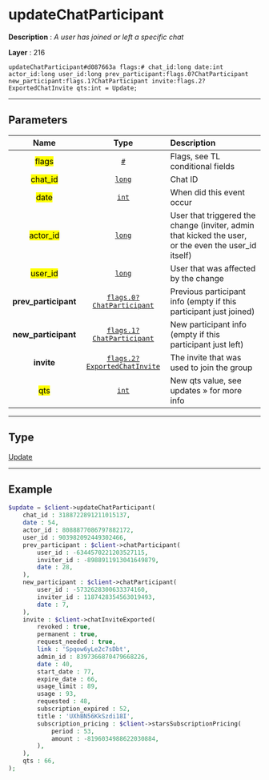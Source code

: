 # updateChatParticipant

**Description** : *A user has joined or left a specific chat*

**Layer** : 216

```tl
updateChatParticipant#d087663a flags:# chat_id:long date:int actor_id:long user_id:long prev_participant:flags.0?ChatParticipant new_participant:flags.1?ChatParticipant invite:flags.2?ExportedChatInvite qts:int = Update;
```

---

## Parameters

| Name | Type | Description |
| :---: | :---: | :--- |
| <mark>flags</mark> | [`#`](type/#) | Flags, see TL conditional fields |
| <mark>chat_id</mark> | [`long`](type/long) | Chat ID |
| <mark>date</mark> | [`int`](type/int) | When did this event occur |
| <mark>actor_id</mark> | [`long`](type/long) | User that triggered the change (inviter, admin that kicked the user, or the even the user_id itself) |
| <mark>user_id</mark> | [`long`](type/long) | User that was affected by the change |
| **prev_participant** | [`flags.0?ChatParticipant`](type/ChatParticipant) | Previous participant info (empty if this participant just joined) |
| **new_participant** | [`flags.1?ChatParticipant`](type/ChatParticipant) | New participant info (empty if this participant just left) |
| **invite** | [`flags.2?ExportedChatInvite`](type/ExportedChatInvite) | The invite that was used to join the group |
| <mark>qts</mark> | [`int`](type/int) | New qts value, see updates » for more info |

---

## Type

[Update](type/Update)

---

## Example

```php
$update = $client->updateChatParticipant(
	chat_id : 3188722891211015137,
	date : 54,
	actor_id : 8088877086797882172,
	user_id : 903982092449302466,
	prev_participant : $client->chatParticipant(
		user_id : -6344570221203527115,
		inviter_id : -8988911913041649879,
		date : 28,
	),
	new_participant : $client->chatParticipant(
		user_id : -5732628300633374160,
		inviter_id : 1187428354563019493,
		date : 7,
	),
	invite : $client->chatInviteExported(
		revoked : true,
		permanent : true,
		request_needed : true,
		link : 'Spqow6yLe2c7sDbt',
		admin_id : 8397366870479668226,
		date : 40,
		start_date : 77,
		expire_date : 66,
		usage_limit : 89,
		usage : 93,
		requested : 48,
		subscription_expired : 52,
		title : 'UXhBN56KkSzdi18I',
		subscription_pricing : $client->starsSubscriptionPricing(
			period : 53,
			amount : -8196034988622030884,
		),
	),
	qts : 66,
);
```